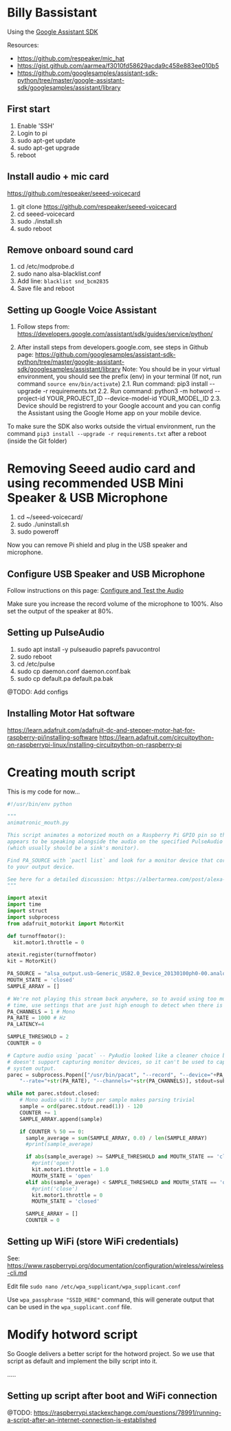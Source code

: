 # Billy Bassistant
Using the [Google Assistant SDK](https://github.com/googlesamples/assistant-sdk-python/)

Resources:
- https://github.com/respeaker/mic_hat
- https://gist.github.com/aarmea/f3010fd58629acda9c458e883ee010b5
- https://github.com/googlesamples/assistant-sdk-python/tree/master/google-assistant-sdk/googlesamples/assistant/library

## First start
1. Enable 'SSH'
2. Login to pi
3. sudo apt-get update
4. sudo apt-get upgrade
5. reboot

## Install audio + mic card
https://github.com/respeaker/seeed-voicecard

1. git clone https://github.com/respeaker/seeed-voicecard
2. cd seeed-voicecard
3. sudo ./install.sh
4. sudo reboot

## Remove onboard sound card
1. cd /etc/modprobe.d
2. sudo nano alsa-blacklist.conf
3. Add line: `blacklist snd_bcm2835`
4. Save file and reboot

## Setting up Google Voice Assistant
1. Follow steps from: https://developers.google.com/assistant/sdk/guides/service/python/

2. After install steps from developers.google.com, see steps in Github page: https://github.com/googlesamples/assistant-sdk-python/tree/master/google-assistant-sdk/googlesamples/assistant/library
  Note: You should be in your virtual environment, you should see the prefix (env) in your terminal (If not, run command `source env/bin/activate`)
  2.1. Run command: pip3 install --upgrade -r requirements.txt
  2.2. Run command: python3 -m hotword --project-id YOUR_PROJECT_ID --device-model-id YOUR_MODEL_ID
  2.3. Device should be registrerd to your Google account and you can config the Assistant using the Google Home app on your mobile device.

To make sure the SDK also works outside the virtual environment, run the command `pip3 install --upgrade -r requirements.txt` after a reboot (inside the Git folder)

# Removing Seeed audio card and using recommended USB Mini Speaker & USB Microphone
1. cd ~/seeed-voicecard/
2. sudo ./uninstall.sh
3. sudo poweroff

Now you can remove Pi shield and plug in the USB speaker and microphone.

## Configure USB Speaker and USB Microphone
Follow instructions on this page: [Configure and Test the Audio](https://developers.google.com/assistant/sdk/guides/service/python/embed/audio)

Make sure you increase the record volume of the microphone to 100%. Also set the output of the speaker at 80%.

## Setting up PulseAudio
1. sudo apt install -y pulseaudio paprefs pavucontrol
2. sudo reboot
3. cd /etc/pulse
4. sudo cp daemon.conf daemon.conf.bak
5. sudo cp default.pa default.pa.bak

@TODO: Add configs

## Installing Motor Hat software
https://learn.adafruit.com/adafruit-dc-and-stepper-motor-hat-for-raspberry-pi/installing-software
https://learn.adafruit.com/circuitpython-on-raspberrypi-linux/installing-circuitpython-on-raspberry-pi

# Creating mouth script
This is my code for now...

```python
#!/usr/bin/env python

"""
animatronic_mouth.py

This script animates a motorized mouth on a Raspberry Pi GPIO pin so that it
appears to be speaking alongside the audio on the specified PulseAudio source
(which usually should be a sink's monitor).

Find PA_SOURCE with `pactl list` and look for a monitor device that corresponds
to your output device.

See here for a detailed discussion: https://albertarmea.com/post/alexa-tree/
"""

import atexit
import time
import struct
import subprocess
from adafruit_motorkit import MotorKit

def turnoffmotor():
  kit.motor1.throttle = 0

atexit.register(turnoffmotor)
kit = MotorKit()

PA_SOURCE = "alsa_output.usb-Generic_USB2.0_Device_20130100ph0-00.analog-stereo.monitor"
MOUTH_STATE = 'closed'
SAMPLE_ARRAY = []

# We're not playing this stream back anywhere, so to avoid using too much CPU
# time, use settings that are just high enough to detect when there is speech.
PA_CHANNELS = 1 # Mono
PA_RATE = 1000 # Hz
PA_LATENCY=4

SAMPLE_THRESHOLD = 2
COUNTER = 0

# Capture audio using `pacat` -- PyAudio looked like a cleaner choice but
# doesn't support capturing monitor devices, so it can't be used to capture
# system output.
parec = subprocess.Popen(["/usr/bin/pacat", "--record", "--device="+PA_SOURCE,
    "--rate="+str(PA_RATE), "--channels="+str(PA_CHANNELS)], stdout=subprocess.PIPE)

while not parec.stdout.closed:
    # Mono audio with 1 byte per sample makes parsing trivial
    sample = ord(parec.stdout.read(1)) - 120
    COUNTER += 1
    SAMPLE_ARRAY.append(sample)

    if COUNTER % 50 == 0:
      sample_average = sum(SAMPLE_ARRAY, 0.0) / len(SAMPLE_ARRAY)
      #print(sample_average)

      if abs(sample_average) >= SAMPLE_THRESHOLD and MOUTH_STATE == 'closed':
        #print('open')
        kit.motor1.throttle = 1.0
        MOUTH_STATE = 'open'
      elif abs(sample_average) < SAMPLE_THRESHOLD and MOUTH_STATE == 'open':
        #print('close')
        kit.motor1.throttle = 0
        MOUTH_STATE = 'closed'

      SAMPLE_ARRAY = []
      COUNTER = 0
```

## Setting up WiFi (store WiFi credentials)
See: https://www.raspberrypi.org/documentation/configuration/wireless/wireless-cli.md

Edit file `sudo nano /etc/wpa_supplicant/wpa_supplicant.conf`

Use `wpa_passphrase "SSID_HERE"` command, this will generate output that can be used in the `wpa_supplicant.conf` file.

# Modify hotword script
So Google delivers a better script for the hotword project. So we use that script as default and implement the billy script into it.

.....

## Setting up script after boot and WiFi connection
@TODO: https://raspberrypi.stackexchange.com/questions/78991/running-a-script-after-an-internet-connection-is-established
